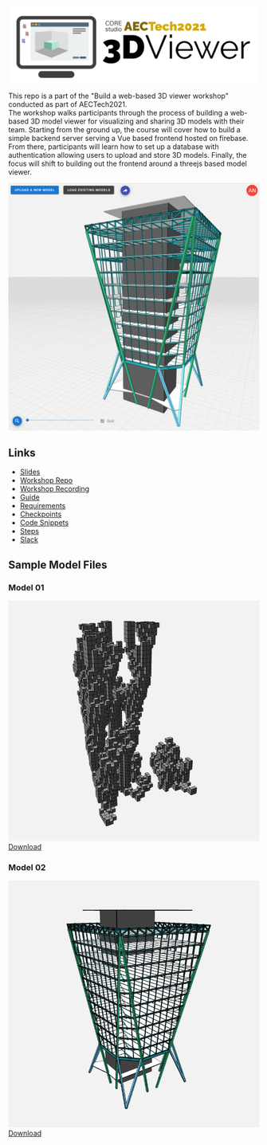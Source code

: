 ![AECTech 2021 3D Viewer Logo](/assets/images/logo_text.png)

This repo is a part of the "Build a web-based 3D viewer workshop" conducted as part of AECTech2021.  
The workshop walks participants through the process of building a web-based 3D model viewer for visualizing and sharing 3D models with their team. Starting from the ground up, the course will cover how to build a simple backend server serving a Vue based frontend hosted on firebase. From there, participants will learn how to set up a database with authentication allowing users to upload and store 3D models. Finally, the focus will shift to building out the frontend around a threejs based model viewer.

![3D Viewer Screenshot](/assets/images/scr_01.png)

## Links
- [Slides](https://docs.google.com/presentation/d/1HOFNIUX1BC-c2bF6zPgNs7X7uvbgcwXUzfNc0dcfSk4/view)
- [Workshop Repo](https://github.com/tt-acm/aectech2021-3dviewer)
- [Workshop Recording](https://www.youtube.com/watch?v=IdLLKFKkT1Q)
- [Guide](https://github.com/tt-acm/aectech2021-3dviewer/wiki/)
- [Requirements](https://github.com/tt-acm/aectech2021-3dviewer/wiki#requirements)
- [Checkpoints](https://github.com/tt-acm/aectech2021-3dviewer/branches/all)
- [Code Snippets](https://github.com/tt-acm/aectech2021-3dviewer/wiki/Snippets)
- [Steps](https://github.com/tt-acm/aectech2021-3dviewer/wiki/Steps)
- [Slack](https://join.slack.com/t/aectechevent/shared_invite/zt-xxlg0p7q-cQeVGHDxLcpPeHYSAKe32w)

## Sample Model Files

### Model 01
![Model File 01](/assets/models/Model_01.png)  
[Download](/assets/models/Model_01.3dm)

### Model 02
![Model File 02](/assets/models/Model_02.png)  
[Download](/assets/models/Model_02.3dm)

